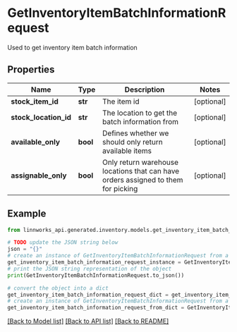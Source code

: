 # GetInventoryItemBatchInformationRequest

Used to get inventory item batch information

## Properties

Name | Type | Description | Notes
------------ | ------------- | ------------- | -------------
**stock_item_id** | **str** | The item id | [optional] 
**stock_location_id** | **str** | The location to get the batch information from | [optional] 
**available_only** | **bool** | Defines whether we should only return available items | [optional] 
**assignable_only** | **bool** | Only return warehouse locations that can have orders assigned to them for picking | [optional] 

## Example

```python
from linnworks_api.generated.inventory.models.get_inventory_item_batch_information_request import GetInventoryItemBatchInformationRequest

# TODO update the JSON string below
json = "{}"
# create an instance of GetInventoryItemBatchInformationRequest from a JSON string
get_inventory_item_batch_information_request_instance = GetInventoryItemBatchInformationRequest.from_json(json)
# print the JSON string representation of the object
print(GetInventoryItemBatchInformationRequest.to_json())

# convert the object into a dict
get_inventory_item_batch_information_request_dict = get_inventory_item_batch_information_request_instance.to_dict()
# create an instance of GetInventoryItemBatchInformationRequest from a dict
get_inventory_item_batch_information_request_from_dict = GetInventoryItemBatchInformationRequest.from_dict(get_inventory_item_batch_information_request_dict)
```
[[Back to Model list]](../README.md#documentation-for-models) [[Back to API list]](../README.md#documentation-for-api-endpoints) [[Back to README]](../README.md)


